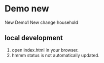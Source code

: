 # Demo new 

New Demo1
New change
household

## local development 
1. open index.html in your browser. 
2. hmmm status is not automatically updated. 


